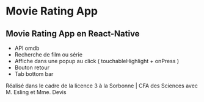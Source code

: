 # Movie Rating App

## Movie Rating App en React-Native

- API omdb 
- Recherche de film ou série 
- Affiche dans une popup au click ( touchableHighlight + onPress ) 
- Bouton retour 
- Tab bottom bar 

Réalisé dans le cadre de la licence 3 à la Sorbonne | CFA des Sciences avec M. Esling et Mme. Devis


